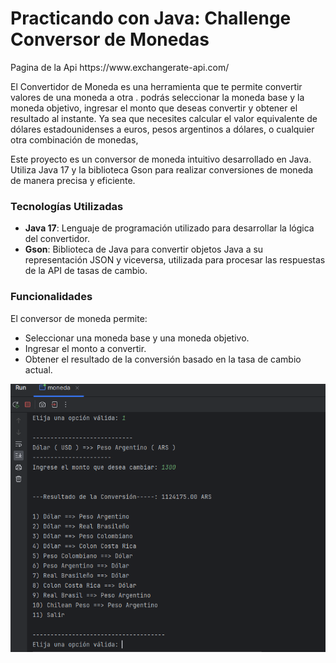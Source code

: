 <h1>Practicando con Java: Challenge Conversor de Monedas</h1>
<p>Pagina de la Api https://www.exchangerate-api.com/ </p>

El Convertidor de Moneda es una herramienta que te permite convertir valores de una moneda a otra .
podrás seleccionar la moneda base y la moneda objetivo, ingresar el monto que deseas convertir y obtener el resultado al instante. 
Ya sea que necesites calcular el valor equivalente de dólares estadounidenses a euros, pesos argentinos a dólares, o cualquier otra combinación de monedas,

Este proyecto es un conversor de moneda intuitivo desarrollado en Java. Utiliza Java 17 y la biblioteca Gson para realizar conversiones de moneda de manera precisa y eficiente.

### Tecnologías Utilizadas

- **Java 17**: Lenguaje de programación utilizado para desarrollar la lógica del convertidor.
- **Gson**: Biblioteca de Java para convertir objetos Java a su representación JSON y viceversa, utilizada para procesar las respuestas de la API de tasas de cambio.

### Funcionalidades

El conversor de moneda permite:
- Seleccionar una moneda base y una moneda objetivo.
- Ingresar el monto a convertir.
- Obtener el resultado de la conversión basado en la tasa de cambio actual.


![Menu](https://github.com/mayhrina30/Conversor-de-moneda--Alura./blob/master/menu2.png)
